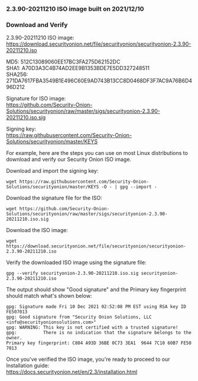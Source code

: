 ### 2.3.90-20211210 ISO image built on 2021/12/10



### Download and Verify

2.3.90-20211210 ISO image:  
https://download.securityonion.net/file/securityonion/securityonion-2.3.90-20211210.iso

MD5: 512C13089060EE17BC3FA275D62152DC  
SHA1: A70D3A3C4B74AD2EE9B1353BDE7E5DD327248511  
SHA256: 271DA7617FBA3549B1E496C60E9AD743B13CC8D0468DF3F7AC9A76B6D496D212 

Signature for ISO image:  
https://github.com/Security-Onion-Solutions/securityonion/raw/master/sigs/securityonion-2.3.90-20211210.iso.sig

Signing key:  
https://raw.githubusercontent.com/Security-Onion-Solutions/securityonion/master/KEYS  

For example, here are the steps you can use on most Linux distributions to download and verify our Security Onion ISO image.

Download and import the signing key:  
```
wget https://raw.githubusercontent.com/Security-Onion-Solutions/securityonion/master/KEYS -O - | gpg --import -  
```

Download the signature file for the ISO:  
```
wget https://github.com/Security-Onion-Solutions/securityonion/raw/master/sigs/securityonion-2.3.90-20211210.iso.sig
```

Download the ISO image:  
```
wget https://download.securityonion.net/file/securityonion/securityonion-2.3.90-20211210.iso
```

Verify the downloaded ISO image using the signature file:  
```
gpg --verify securityonion-2.3.90-20211210.iso.sig securityonion-2.3.90-20211210.iso
```

The output should show "Good signature" and the Primary key fingerprint should match what's shown below:
```
gpg: Signature made Fri 10 Dec 2021 02:52:08 PM EST using RSA key ID FE507013
gpg: Good signature from "Security Onion Solutions, LLC <info@securityonionsolutions.com>"
gpg: WARNING: This key is not certified with a trusted signature!
gpg:          There is no indication that the signature belongs to the owner.
Primary key fingerprint: C804 A93D 36BE 0C73 3EA1  9644 7C10 60B7 FE50 7013
```

Once you've verified the ISO image, you're ready to proceed to our Installation guide:  
https://docs.securityonion.net/en/2.3/installation.html
